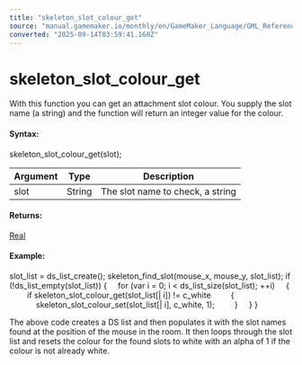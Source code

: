```yaml
---
title: "skeleton_slot_colour_get"
source: "manual.gamemaker.io/monthly/en/GameMaker_Language/GML_Reference/Asset_Management/Sprites/Skeletal_Animation/Slots/skeleton_slot_colour_get.htm"
converted: "2025-09-14T03:59:41.160Z"
---
```


# skeleton\_slot\_colour\_get

With this function you can get an attachment slot colour. You supply the slot name (a string) and the function will return an integer value for the colour.

#### Syntax:

skeleton\_slot\_colour\_get(slot);

| Argument | Type | Description |
| --- | --- | --- |
| slot | String | The slot name to check, a string |

#### Returns:

[Real](../../../../../../../../../GameMaker_Language/GML_Overview/Data_Types.md)

#### Example:

slot\_list = ds\_list\_create();
skeleton\_find\_slot(mouse\_x, mouse\_y, slot\_list);
if (!ds\_list\_empty(slot\_list))
{
    for (var i = 0; i < ds\_list\_size(slot\_list); ++i)
    {
        if skeleton\_slot\_colour\_get(slot\_list\[| i\]) != c\_white
        {
            skeleton\_slot\_colour\_set(slot\_list\[| i\], c\_white, 1);
        }
    }
}

The above code creates a DS list and then populates it with the slot names found at the position of the mouse in the room. It then loops through the slot list and resets the colour for the found slots to white with an alpha of 1 if the colour is not already white.